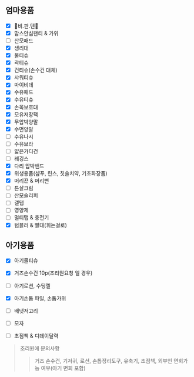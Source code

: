 ## 엄마용품 
- [x] 💙비.판.텐💙
- [x] 맘스안심팬티 & 가위
- [ ] 산모패드
- [x] 생리대
- [x] 물티슈
- [x] 곽티슈
- [x] 건티슈(손수건 대체)
- [x] 샤워티슈
- [x] 마이비데
- [x] 수유패드
- [x] 수유티슈
- [x] 손목보호대
- [x] 모유저장팩
- [x] 무압박양말
- [x] 수면양말
- [ ] 수유나시
- [ ] 수유브라
- [ ] 얇은가디건
- [ ] 레깅스
- [x] 다리 압박밴드
- [x] 위생용품(샴푸, 린스, 칫솔치약, 기초화장품)
- [x] 머리끈 & 머리삔
- [ ] 튼살크림
- [ ] 산모슬리퍼
- [ ] 갤탭
- [ ] 영양제
- [ ] 멀티탭 & 충전기
- [x] 텀블러 & 빨대(휘는걸로)
⠀
## 아기용품
- [x] 아기물티슈
- [x] 거즈손수건 10p(조리원요청 일 경우)
- [ ] 아기로션, 수딩젤
- [x] 아기손톱 파일, 손톱가위
- [ ] 배냇저고리
- [ ] 모자
- [ ] 초점책 & 디데이달력
  
  
> 조리원에 문의사항
>> 거즈 손수건, 기저귀, 로션, 손톱정리도구, 유축기, 초점책, 외부인 면회가능 여부(아기 면회 포함)
